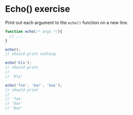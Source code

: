 # Echo() exercise

Print out each argument to the `echo()` function on a new line.

```javascript
function echo(/* args */){
  // ...
}

echo();
// should print nothing

echo('bla');
// should print
//
// 'bla'

echo('foo', 'bar', 'baz');
// should print
//
// 'foo'
// 'bar'
// 'baz'
```
